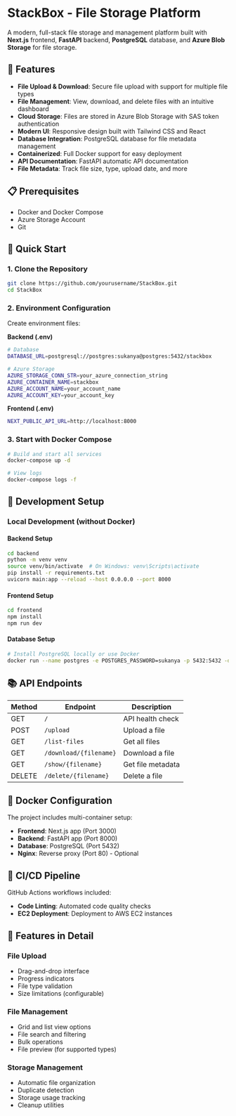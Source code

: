 # StackBox - File Storage Platform

A modern, full-stack file storage and management platform built with **Next.js** frontend, **FastAPI** backend, **PostgreSQL** database, and **Azure Blob Storage** for file storage.

## 🚀 Features

- **File Upload & Download**: Secure file upload with support for multiple file types
- **File Management**: View, download, and delete files with an intuitive dashboard
- **Cloud Storage**: Files are stored in Azure Blob Storage with SAS token authentication
- **Modern UI**: Responsive design built with Tailwind CSS and React
- **Database Integration**: PostgreSQL database for file metadata management
- **Containerized**: Full Docker support for easy deployment
- **API Documentation**: FastAPI automatic API documentation
- **File Metadata**: Track file size, type, upload date, and more

## 📋 Prerequisites

- Docker and Docker Compose
- Azure Storage Account
- Git

## 🚀 Quick Start

### 1. Clone the Repository

```bash
git clone https://github.com/yourusername/StackBox.git
cd StackBox
```

### 2. Environment Configuration

Create environment files:

**Backend (.env)**

```bash
# Database
DATABASE_URL=postgresql://postgres:sukanya@postgres:5432/stackbox

# Azure Storage
AZURE_STORAGE_CONN_STR=your_azure_connection_string
AZURE_CONTAINER_NAME=stackbox
AZURE_ACCOUNT_NAME=your_account_name
AZURE_ACCOUNT_KEY=your_account_key
```

**Frontend (.env)**

```bash
NEXT_PUBLIC_API_URL=http://localhost:8000
```

### 3. Start with Docker Compose

```bash
# Build and start all services
docker-compose up -d

# View logs
docker-compose logs -f
```

## 🔧 Development Setup

### Local Development (without Docker)

#### Backend Setup

```bash
cd backend
python -m venv venv
source venv/bin/activate  # On Windows: venv\Scripts\activate
pip install -r requirements.txt
uvicorn main:app --reload --host 0.0.0.0 --port 8000
```

#### Frontend Setup

```bash
cd frontend
npm install
npm run dev
```

#### Database Setup

```bash
# Install PostgreSQL locally or use Docker
docker run --name postgres -e POSTGRES_PASSWORD=sukanya -p 5432:5432 -d postgres:15-alpine
```

## 📚 API Endpoints

| Method | Endpoint               | Description       |
| ------ | ---------------------- | ----------------- |
| GET    | `/`                    | API health check  |
| POST   | `/upload`              | Upload a file     |
| GET    | `/list-files`          | Get all files     |
| GET    | `/download/{filename}` | Download a file   |
| GET    | `/show/{filename}`     | Get file metadata |
| DELETE | `/delete/{filename}`   | Delete a file     |

## 🐳 Docker Configuration

The project includes multi-container setup:

- **Frontend**: Next.js app (Port 3000)
- **Backend**: FastAPI app (Port 8000)
- **Database**: PostgreSQL (Port 5432)
- **Nginx**: Reverse proxy (Port 80) - Optional

## 🔄 CI/CD Pipeline

GitHub Actions workflows included:

- **Code Linting**: Automated code quality checks
- **EC2 Deployment**: Deployment to AWS EC2 instances

## 📱 Features in Detail

### File Upload

- Drag-and-drop interface
- Progress indicators
- File type validation
- Size limitations (configurable)

### File Management

- Grid and list view options
- File search and filtering
- Bulk operations
- File preview (for supported types)

### Storage Management

- Automatic file organization
- Duplicate detection
- Storage usage tracking
- Cleanup utilities


